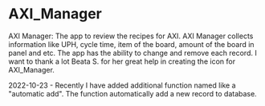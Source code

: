 # AXI_Manager
AXI Manager: The app to review the recipes for AXI. AXI Manager collects information like UPH, cycle time, item of the board, amount of the board in panel and etc. The app has the ability to change and remove each record. I want to thank a lot Beata S. for her great help in creating the icon for AXI_Manager.

2022-10-23 - Recently I have added additional function named like a "automatic add". The function automatically add a new record to database.
